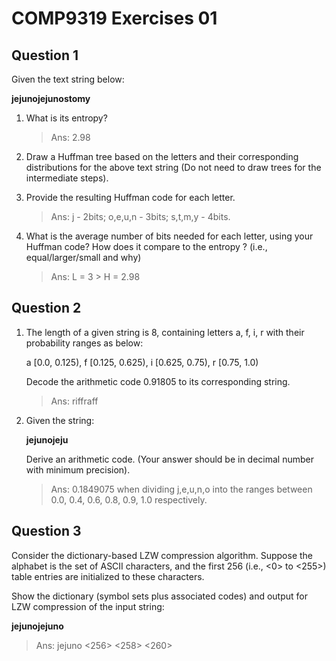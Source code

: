 # COMP9319 Exercises 01

## Question 1

Given the text string below:

**jejunojejunostomy**

1. What is its entropy?

   >  Ans: 2.98

2. Draw a Huffman tree based on the letters and their corresponding distributions for the above text string (Do not need to draw trees for the intermediate steps).

3. Provide the resulting Huffman code for each letter.

   >  Ans: j - 2bits; o,e,u,n - 3bits; s,t,m,y - 4bits.

4. What is the average number of bits needed for each letter, using your Huffman code? How does it compare to the entropy ? (i.e., equal/larger/small and why)

   >  Ans: L = 3 > H = 2.98

## Question 2

1. The length of a given string is 8, containing letters a, f, i, r with their probability ranges as below:

   a [0.0, 0.125), f [0.125, 0.625), i [0.625, 0.75), r [0.75, 1.0)

   Decode the arithmetic code 0.91805 to its corresponding string.

   >  Ans: riffraff

2. Given the string:

   **jejunojeju**

   Derive an arithmetic code. (Your answer should be in decimal number with minimum precision).

   >  Ans: 0.1849075 when dividing j,e,u,n,o into the ranges between 0.0, 0.4, 0.6, 0.8, 0.9, 1.0 respectively.

## Question 3

Consider the dictionary-based LZW compression algorithm. Suppose the alphabet is the set of ASCII characters, and the first 256 (i.e., <0> to <255>) table entries are initialized to these characters.

Show the dictionary (symbol sets plus associated codes) and output for LZW compression of the input string:

**jejunojejuno**

> Ans: jejuno <256> <258> <260>
